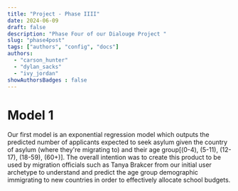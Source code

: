 ```yaml
---
title: "Project - Phase IIII"
date: 2024-06-09
draft: false
description: "Phase Four of our Dialouge Project "
slug: "phase4post"
tags: ["authors", "config", "docs"]
authors:
  - "carson_hunter"
  - "dylan_sacks"
  - "ivy_jordan"
showAuthorsBadges : false
---
```

# Model 1
Our first model is an exponential regression model which outputs the predicted number of applicants expected to seek asylum given the country of asylum (where they're migrating to) and their age group[(0-4), (5-11), (12-17), (18-59), (60+)]. The overall intention was to create this product to be used by migration officials such as Tanya Brakcer from our initial user archetype to understand and predict the age group demographic immigrating to new countries in order to effectively allocate school budgets. 